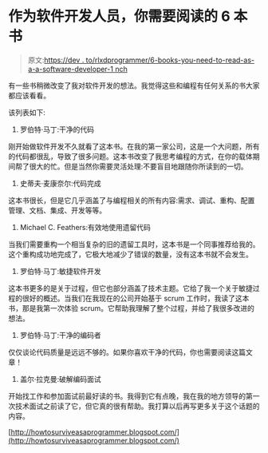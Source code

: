 # 作为软件开发人员，你需要阅读的 6 本书

> 原文:[https://dev . to/rlxdprogrammer/6-books-you-need-to-read-as-a-a-software-developer-1 nch](https://dev.to/rlxdprogrammer/6-books-you-need-to-read-as-a-software-developer-1nch)

有一些书稍微改变了我对软件开发的想法。我觉得这些和编程有任何关系的书大家都应该看看。

该列表如下:

1.  罗伯特·马丁:干净的代码

刚开始做软件开发不久就看了这本书。在我的第一家公司，这是一个大问题，所有的代码都很乱，导致了很多问题。这本书改变了我思考编程的方式，在你的载体期间帮了很大的忙。但是当然你需要灵活处理:不要盲目地跟随你所读到的一切。

1.  史蒂夫·麦康奈尔:代码完成

这本书很长，但是它几乎涵盖了与编程相关的所有内容:需求、调试、重构、配置管理、文档、集成、开发等等。

1.  Michael C. Feathers:有效地使用遗留代码

当我们需要重构一个相当复杂的旧的遗留工具时，这本书是一个同事推荐给我的。这个重构成功地完成了，它极大地减少了错误的数量，没有这本书就不会发生。

1.  罗伯特·马丁:敏捷软件开发

这本书更多的是关于过程，但它也部分涵盖了技术主题。它给了我一个关于敏捷过程的很好的概述。当我们在我现在的公司开始基于 scrum 工作时，我读了这本书，那是我第一次体验 scrum。它帮助我理解了整个过程，并给了我很多改进的想法。

1.  罗伯特·马丁:干净的编码者

仅仅谈论代码质量是远远不够的。如果你喜欢干净的代码，你也需要阅读这篇文章！

1.  盖尔·拉克曼:破解编码面试

开始找工作和参加面试前最好读的书。我得到它有点晚，我在我的地方领导的第一次技术面试之前读了它，但它真的很有帮助。我打算以后再写更多关于这个话题的内容。

[http://howtosurviveasaprogrammer.blogspot.com/](http://howtosurviveasaprogrammer.blogspot.com/)